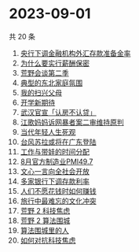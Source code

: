 # 2023-09-01

共 20 条

<!-- BEGIN -->
<!-- 最后更新时间 Fri Sep 01 2023 15:06:39 GMT+0800 (China Standard Time) -->

1. [央行下调金融机构外汇存款准备金率](https://www.zhihu.com/search?q=%E5%A4%AE%E8%A1%8C%E4%B8%8B%E8%B0%83%E9%87%91%E8%9E%8D%E6%9C%BA%E6%9E%84%E5%A4%96%E6%B1%87%E5%AD%98%E6%AC%BE%E5%87%86%E5%A4%87%E9%87%91%E7%8E%87)
1. [为什么要实行薪酬保密](https://www.zhihu.com/search?q=%E4%B8%BA%E4%BB%80%E4%B9%88%E8%A6%81%E5%AE%9E%E8%A1%8C%E8%96%AA%E9%85%AC%E4%BF%9D%E5%AF%86)
1. [荒野会谈第二季](https://www.zhihu.com/search?q=%E8%8D%92%E9%87%8E%E4%BC%9A%E8%B0%88%E7%AC%AC%E4%BA%8C%E5%AD%A3)
1. [典型的东北家庭氛围](https://www.zhihu.com/search?q=%E5%85%B8%E5%9E%8B%E7%9A%84%E4%B8%9C%E5%8C%97%E5%AE%B6%E5%BA%AD%E6%B0%9B%E5%9B%B4)
1. [我的扫兴父母](https://www.zhihu.com/search?q=%E6%88%91%E7%9A%84%E6%89%AB%E5%85%B4%E7%88%B6%E6%AF%8D)
1. [开学新期待](https://www.zhihu.com/search?q=%E5%BC%80%E5%AD%A6%E6%96%B0%E6%9C%9F%E5%BE%85)
1. [武汉官宣「认房不认贷」](https://www.zhihu.com/search?q=%E6%AD%A6%E6%B1%89%E5%AE%98%E5%AE%A3%E3%80%8C%E8%AE%A4%E6%88%BF%E4%B8%8D%E8%AE%A4%E8%B4%B7%E3%80%8D)
1. [江歌妈妈诉网暴者案二审维持原判](https://www.zhihu.com/search?q=%E6%B1%9F%E6%AD%8C%E5%A6%88%E5%A6%88%E8%AF%89%E7%BD%91%E6%9A%B4%E8%80%85%E6%A1%88%E4%BA%8C%E5%AE%A1%E7%BB%B4%E6%8C%81%E5%8E%9F%E5%88%A4)
1. [当代年轻人生死观](https://www.zhihu.com/search?q=%E5%BD%93%E4%BB%A3%E5%B9%B4%E8%BD%BB%E4%BA%BA%E7%94%9F%E6%AD%BB%E8%A7%82)
1. [台风苏拉或将在广东登陆](https://www.zhihu.com/search?q=%E5%8F%B0%E9%A3%8E%E8%8B%8F%E6%8B%89%E6%88%96%E5%B0%86%E5%9C%A8%E5%B9%BF%E4%B8%9C%E7%99%BB%E9%99%86)
1. [工作与带娃的时间分配](https://www.zhihu.com/search?q=%E5%B7%A5%E4%BD%9C%E4%B8%8E%E5%B8%A6%E5%A8%83%E7%9A%84%E6%97%B6%E9%97%B4%E5%88%86%E9%85%8D)
1. [8月官方制造业PMI49.7](https://www.zhihu.com/search?q=8%E6%9C%88%E5%AE%98%E6%96%B9%E5%88%B6%E9%80%A0%E4%B8%9APMI49.7)
1. [文心一言向全社会开放](https://www.zhihu.com/search?q=%E6%96%87%E5%BF%83%E4%B8%80%E8%A8%80%E5%90%91%E5%85%A8%E7%A4%BE%E4%BC%9A%E5%BC%80%E6%94%BE)
1. [多家银行下调存款利率](https://www.zhihu.com/search?q=%E5%A4%9A%E5%AE%B6%E9%93%B6%E8%A1%8C%E4%B8%8B%E8%B0%83%E5%AD%98%E6%AC%BE%E5%88%A9%E7%8E%87)
1. [人们不愿花钱时如何赚钱](https://www.zhihu.com/search?q=%E4%BA%BA%E4%BB%AC%E4%B8%8D%E6%84%BF%E8%8A%B1%E9%92%B1%E6%97%B6%E5%A6%82%E4%BD%95%E8%B5%9A%E9%92%B1)
1. [旅行中最难忘的文化冲突](https://www.zhihu.com/search?q=%E6%97%85%E8%A1%8C%E4%B8%AD%E6%9C%80%E9%9A%BE%E5%BF%98%E7%9A%84%E6%96%87%E5%8C%96%E5%86%B2%E7%AA%81)
1. [荒野 2 科技焦虑](https://www.zhihu.com/search?q=%E8%8D%92%E9%87%8E%202%20%E7%A7%91%E6%8A%80%E7%84%A6%E8%99%91)
1. [荒野 2 算法围城](https://www.zhihu.com/search?q=%E8%8D%92%E9%87%8E%202%20%E7%AE%97%E6%B3%95%E5%9B%B4%E5%9F%8E)
1. [算法围城里的人](https://www.zhihu.com/search?q=%E7%AE%97%E6%B3%95%E5%9B%B4%E5%9F%8E%E9%87%8C%E7%9A%84%E4%BA%BA)
1. [如何对抗科技焦虑](https://www.zhihu.com/search?q=%E5%A6%82%E4%BD%95%E5%AF%B9%E6%8A%97%E7%A7%91%E6%8A%80%E7%84%A6%E8%99%91)

<!-- END -->
